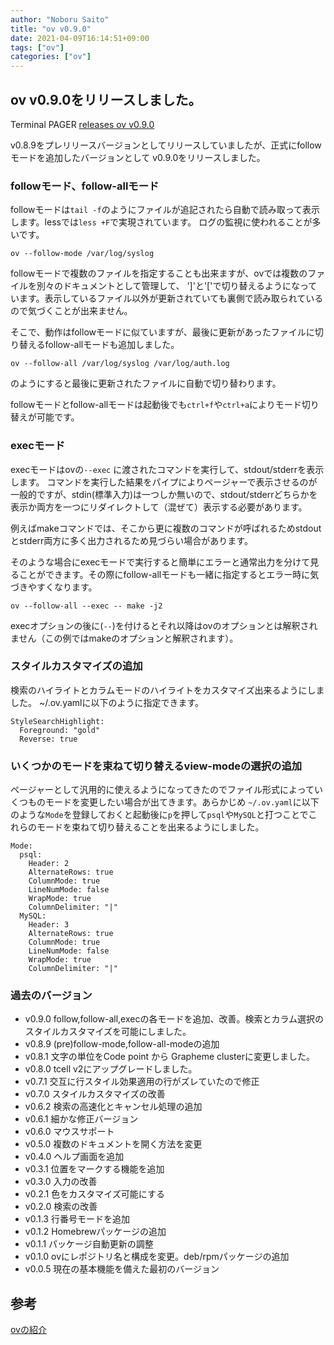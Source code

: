 ```yaml
---
author: "Noboru Saito"
title: "ov v0.9.0"
date: 2021-04-09T16:14:51+09:00
tags: ["ov"]
categories: ["ov"]
---
```


## ov v0.9.0をリリースしました。

Terminal PAGER [releases ov v0.9.0](https://github.com/noborus/ov/releases/tag/v0.9.0)

v0.8.9をプレリリースバージョンとしてリリースしていましたが、正式にfollowモードを追加したバージョンとして v0.9.0をリリースしました。

### followモード、follow-allモード

followモードは`tail -f`のようにファイルが追記されたら自動で読み取って表示します。lessでは`less +F`で実現されています。
ログの監視に使われることが多いです。

```
ov --follow-mode /var/log/syslog
```

followモードで複数のファイルを指定することも出来ますが、ovでは複数のファイルを別々のドキュメントとして管理して、 ']'と'['で切り替えるようになっています。表示しているファイル以外が更新されていても裏側で読み取られているので気づくことが出来ません。

そこで、動作はfollowモードに似ていますが、最後に更新があったファイルに切り替えるfollow-allモードも追加しました。

```
ov --follow-all /var/log/syslog /var/log/auth.log
```

のようにすると最後に更新されたファイルに自動で切り替わります。

followモードとfollow-allモードは起動後でも`ctrl+f`や`ctrl+a`によりモード切り替えが可能です。

### execモード

execモードはovの`--exec` に渡されたコマンドを実行して、stdout/stderrを表示します。
コマンドを実行した結果をパイプによりページャーで表示させるのが一般的ですが、stdin(標準入力)は一つしか無いので、stdout/stderrどちらかを表示か両方を一つにリダイレクトして（混ぜて）表示する必要があります。

例えばmakeコマンドでは、そこから更に複数のコマンドが呼ばれるためstdoutとstderr両方に多く出力されるため見づらい場合があります。

そのような場合にexecモードで実行すると簡単にエラーと通常出力を分けて見ることができます。その際にfollow-allモードも一緒に指定するとエラー時に気づきやすくなります。

```
ov --follow-all --exec -- make -j2
```

execオプションの後に(`--`)を付けるとそれ以降はovのオプションとは解釈されません（この例ではmakeのオプションと解釈されます）。

### スタイルカスタマイズの追加

検索のハイライトとカラムモードのハイライトをカスタマイズ出来るようにしました。 ~/.ov.yamlに以下のように指定できます。

```
StyleSearchHighlight:
  Foreground: "gold"
  Reverse: true
```

### いくつかのモードを束ねて切り替えるview-modeの選択の追加

ページャーとして汎用的に使えるようになってきたのでファイル形式によっていくつものモードを変更したい場合が出てきます。あらかじめ `~/.ov.yaml`に以下のような`Mode`を登録しておくと起動後に`p`を押して`psql`や`MySQL`と打つことでこれらのモードを束ねて切り替えることを出来るようにしました。

```
Mode:
  psql:
    Header: 2
    AlternateRows: true
    ColumnMode: true
    LineNumMode: false
    WrapMode: true
    ColumnDelimiter: "|"
  MySQL:
    Header: 3
    AlternateRows: true
    ColumnMode: true
    LineNumMode: false
    WrapMode: true
    ColumnDelimiter: "|"
```

### 過去のバージョン

* v0.9.0 follow,follow-all,execの各モードを追加、改善。検索とカラム選択のスタイルカスタマイズを可能にしました。
* v0.8.9 (pre)follow-mode,follow-all-modeの追加
* v0.8.1 文字の単位をCode point から Grapheme clusterに変更しました。
* v0.8.0 tcell v2にアップグレードしました。
* v0.7.1 交互に行スタイル効果適用の行がズレていたので修正
* v0.7.0 スタイルカスタマイズの改善
* v0.6.2 検索の高速化とキャンセル処理の追加
* v0.6.1 細かな修正バージョン
* v0.6.0 マウスサポート
* v0.5.0 複数のドキュメントを開く方法を変更
* v0.4.0 ヘルプ画面を追加
* v0.3.1 位置をマークする機能を追加
* v0.3.0 入力の改善
* v0.2.1 色をカスタマイズ可能にする
* v0.2.0 検索の改善
* v0.1.3 行番号モードを追加
* v0.1.2 Homebrewパッケージの追加
* v0.1.1 パッケージ自動更新の調整
* v0.1.0 ovにレポジトリ名と構成を変更。deb/rpmパッケージの追加
* v0.0.5 現在の基本機能を備えた最初のバージョン

## 参考

[ovの紹介](../oviewer)
